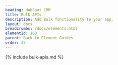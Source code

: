 ```yaml
---
heading: HubSpot CRM
title: Bulk APIs
description: Add Bulk functionality to your app.
layout: docs
breadcrumbs: /docs/elements.html
elementId: 168
parent: Back to Element Guides
order: 35
---
```


{% include bulk-apis.md %}
